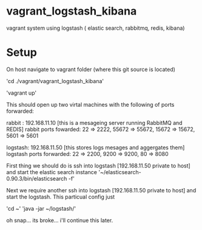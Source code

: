 vagrant_logstash_kibana
=======================

vagrant system using logstash ( elastic search, rabbitmq, redis, kibana)


Setup
=======================

On host navigate to vagrant folder (where this git source is located)

'cd ./vagrant/vagrant_logstash_kibana'

'vagrant up'

This should open up two virtal machines with the following of ports forwarded:

rabbit : 192.168.11.10 [this is a mesageing server running RabbitMQ and REDIS]
rabbit ports fowarded: 22 => 2222, 55672 => 55672, 15672 => 15672, 5601 => 5601

logstash: 192.168.11.50 [this stores logs mesages and aggergates them]
logstash ports forwarded: 22 => 2200, 9200 => 9200, 80 => 8080


First thing we should do is ssh into logstash [192.168.11.50 private to host] and start the elastic search instance
'~/elasticsearch-0.90.3/bin/elasticsearch -f'

Next we require another ssh into logstash [192.168.11.50 private to host] and start the logstash.  This particual config just 

'cd ~'
'java -jar ~/logstash/'


oh snap... its broke... i'll continue this later.

